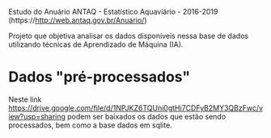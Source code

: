 Estudo do Anuário ANTAQ - Estatístico Aquaviário - 2016-2019 (https://http://web.antaq.gov.br/Anuario/)

Projeto que objetiva analisar os dados disponíveis nessa base de dados utilizando técnicas de Aprendizado de Máquina (IA).

Dados "pré-processados"
=======================
Neste link https://drive.google.com/file/d/1NPJKZ6TQUni0gtHi7CDFyB2MY3QBzFwc/view?usp=sharing podem ser baixados os dados que estão sendo processados, bem como a base dados em sqlite.
